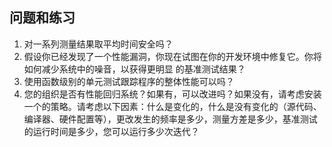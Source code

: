 ## 问题和练习 

1. 对一系列测量结果取平均时间安全吗？
2. 假设你已经发现了一个性能漏洞，你现在试图在你的开发环境中修复它。你将如何减少系统中的噪音，以获得更明显 的基准测试结果？
3. 使用函数级别的单元测试跟踪程序的整体性能可以吗？
4. 您的组织是否有性能回归系统？如果有，可以改进吗？如果没有，请考虑安装一个的策略。请考虑以下因素：什么是变化的，什么是没有变化的（源代码、编译器、硬件配置等），更改发生的频率是多少，测量方差是多少，基准测试的运行时间是多少，您可以运行多少次迭代？
